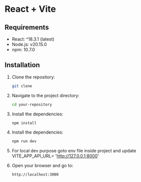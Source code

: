 # React + Vite

## Requirements

- React: ^18.3.1 (latest)
- Node.js: v20.15.0
- npm: 10.7.0

## Installation

1. Clone the repository:
   ```bash
   git clone
   ```
2. Navigate to the project directory:
   ```bash
   cd your-repository
   ```
3. Install the dependencies:
   ```bash
   npm install
   ```
4. Install the dependencies:
   ```bash
   npm run dev
   ```
5. For local dev purpose goto env file inside project and update
   VITE_APP_API_URL= 'http://127.0.0.1:8000'

6. Open your browser and go to:

   ```bash
   http://localhost:3000

   ```
